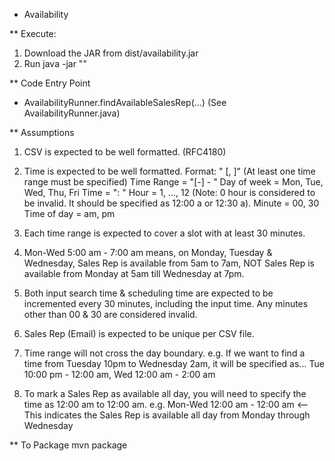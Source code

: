 * Availability

** Execute:
1. Download the JAR from dist/availability.jar
2. Run java -jar <path to jar> <path to CSV file> "<time to search>"

** Code Entry Point
- AvailabilityRunner.findAvailableSalesRep(...) (See AvailabilityRunner.java)

** Assumptions
1. CSV is expected to be well formatted. (RFC4180)

2. Time is expected to be well formatted.
   Format: "<Time Range> [, <Time Range>]" (At least one time range must be specified)
   Time Range = "<Day of week>[-<Day of week>] <Time> - <Time>"
   Day of week = Mon, Tue, Wed, Thu, Fri
   Time = "<Hour>:<Minute> <Time of day>"
   Hour = 1, ..., 12
      (Note: 0 hour is considered to be invalid. It should be specified as 12:00 a or 12:30 a).
   Minute = 00, 30
   Time of day = am, pm

3. Each time range is expected to cover a slot with at least 30 minutes.

4. Mon-Wed 5:00 am - 7:00 am means, on Monday, Tuesday & Wednesday, Sales Rep is available from 5am to 7am, NOT
   Sales Rep is available from Monday at 5am till Wednesday at 7pm.

5. Both input search time & scheduling time are expected to be incremented every 30 minutes, including the input time.
   Any minutes other than 00 & 30 are considered invalid.

6. Sales Rep (Email) is expected to be unique per CSV file.

7. Time range will not cross the day boundary.
   e.g. If we want to find a time from Tuesday 10pm to Wednesday 2am, it will be specified as...
        Tue 10:00 pm - 12:00 am, Wed 12:00 am - 2:00 am

8. To mark a Sales Rep as available all day, you will need to specify the time as 12:00 am to 12:00 am.
   e.g. Mon-Wed 12:00 am - 12:00 am <-- This indicates the Sales Rep is available all day from Monday through Wednesday

** To Package
mvn package
